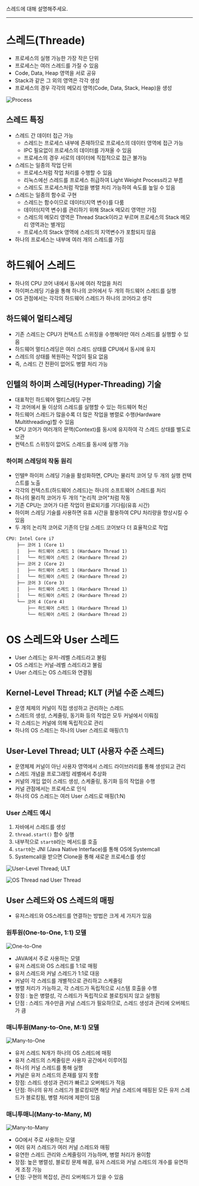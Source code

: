 스레드에 대해 설명해주세요.

---

# 스레드(Threade)

- 프로세스의 실행 가능한 가장 작은 단위
- 프로세스는 여러 스레드를 가질 수 있음
- Code, Data, Heap 영역을 서로 공유
- Stack과 같은 그 외의 영역은 각각 생성
- 프로세스의 경우 각각의 메모리 영역(Code, Data, Stack, Heap)을 생성

![Process](img/thread_process.png)

## 스레드 특징

- 스레드 간 데이터 접근 가능
  - 스레드는 프로세스 내부에 존재하므로 프로세스의 데이터 영역에 접근 가능
  - IPC 필요없이 프로세스의 데이터를 가져올 수 있음
  - 프로세스의 경우 서로의 데이터에 직접적으로 접근 불가능
- 스레드는 일종의 작업 단위
  - 프로세스처럼 작업 처리를 수행할 수 있음
  - 리눅스에선 스레드를 프로세스 취급하여 Light Weight Process라고 부름
  - 스레드도 프로세스처럼 작업을 병렬 처리 가능하여 속도를 높일 수 있음
- 스레드는 일종의 함수로 구현
  - 스레드는 함수이므로 데이터(지역 변수)를 다룸
  - 데이터(지역 변수)를 관리하기 위해 Stack 메모리 영역만 가짐
  - 스레드의 메모리 영역은 Thread Stack이라고 부르며 프로세스의 Stack 메모리 영역과는 별개임
  - 프로세스의 Stack 영역에 스레드의 지역변수가 포함되지 않음
- 하나의 프로세스는 내부에 여러 개의 스레드를 가짐

# 하드웨어 스레드

- 하나의 CPU 코어 내에서 동시에 여러 작업을 처리 
- 하이퍼스레딩 기술을 통해 하나의 코어에서 두 개의 하드웨어 스레드를 실행
- OS 관점에서는 각각의 하드웨어 스레드가 하나의 코어라고 생각

## 하드웨어 멀티스레딩

- 기존 스레드는 CPU가 컨텍스트 스위칭을 수행해야만 여러 스레드를 실행할 수 있음
- 하드웨어 멀티스레딩은 여러 스레드 상태를 CPU에서 동시에 유지
- 스레드의 상태를 복원하는 작업이 필요 없음
- 즉, 스레드 간 전환이 없어도 병렬 처리 가능

## 인텔의 하이퍼 스레딩(Hyper-Threading) 기술

- 대표적인 하드웨어 멀티스레딩 구현
- 각 코어에서 둘 이상의 스레드를 실행할 수 있는 하드웨어 혁신
- 하드웨어 스레드가 많을수록 더 많은 작업을 병렬로 수행(Hardware Multithreading)할 수 있음
- CPU 코어가 여러개의 문맥(Context)를 동시에 유지하여 각 스레드 상태를 별도로 보관
- 컨텍스트 스위칭이 없어도 스레드를 동시에 실행 가능

### 하이퍼 스레딩의 작동 원리

- 인텔® 하이퍼 스레딩 기술을 활성화하면, CPU는 물리적 코어 당 두 개의 실행 컨텍스트를 노출
- 각각의 컨텍스트(하드웨어 스레드)는 하나의 소프트웨어 스레드를 처리 
- 하나의 물리적 코어가 두 개의 "논리적 코어"처럼 작동
- 기존 CPU는 코어가 다른 작업이 완료되기를 기다림(유휴 시간)
- 하이퍼 스레딩 기술를 사용하면 유휴 시간을 활용하여 CPU 처리량을 향상시킬 수 있음
- 두 개의 논리적 코어로 기존의 단일 스레드 코어보다 더 효율적으로 작업

```shell
CPU: Intel Core i7
    ├── 코어 1 (Core 1)
    │   ├── 하드웨어 스레드 1 (Hardware Thread 1)
    │   └── 하드웨어 스레드 2 (Hardware Thread 2)
    ├── 코어 2 (Core 2)
    │   ├── 하드웨어 스레드 1 (Hardware Thread 1)
    │   └── 하드웨어 스레드 2 (Hardware Thread 2)
    ├── 코어 3 (Core 3)
    │   ├── 하드웨어 스레드 1 (Hardware Thread 1)
    │   └── 하드웨어 스레드 2 (Hardware Thread 2)
    └── 코어 4 (Core 4)
        ├── 하드웨어 스레드 1 (Hardware Thread 1)
        └── 하드웨어 스레드 2 (Hardware Thread 2)
```

# OS 스레드와 User 스레드 

- User 스레드는 유저-레벨 스레드라고 불림
- OS 스레드는 커널-레벨 스레드라고 불림
- User 스레드는 OS 스레드와 연결됨

## Kernel-Level Thread; KLT (커널 수준 스레드)

- 운영 체제의 커널이 직접 생성하고 관리하는 스레드
- 스레드의 생성, 스케줄링, 동기화 등의 작업은 모두 커널에서 이뤄짐
- 각 스레드는 커널에 의해 독립적으로 관리
- 하나의 OS 스레드는 하나의 User 스레드로 매핑(1:1)

## User-Level Thread; ULT (사용자 수준 스레드)

- 운영체제 커널이 아닌 사용자 영역에서 스레드 라이브러리를 통해 생성되고 관리
- 스레드 개념을 프로그래밍 레벨에서 추상화
- 커널의 개입 없이 스레드 생성, 스케줄링, 동기화 등의 작업을 수행
- 커널 관점에서는 프로세스로 인식
- 하나의 OS 스레드는 여러 User 스레드로 매핑(1:N)

### User 스레드 예시

1. 자바에서 스레드를 생성
2. <code>thread.start()</code> 함수 실행
3. 내부적으로 <code>start0</code>라는 메서드를 호출
4. <code>start0</code>는 JNI (Java Native Interface)를 통해 OS에 Systemcall 
5. Systemcall을 받으면 Clone을 통해 새로운 프로세스를 생성

![User-Level Thread; ULT](img/thread_userLevel.png)

![OS Thread nad User Thread](img/thread_osUser.png)

## User 스레드와 OS 스레드의 매핑

- 유저스레드와 OS스레드를 연결하는 방법은 크게 세 가지가 있음

### 원투원(One-to-One, 1:1) 모델

![One-to-One](img/thread_oneOne.png)

- JAVA에서 주로 사용하는 모델
- 유저 스레드와 OS 스레드를 1:1로 매핑
- 유저 스레드와 커널 스레드가 1:1로 대응
- 커널이 각 스레드를 개별적으로 관리하고 스케줄링
- 병렬 처리가 가능하고, 각 스레드가 독립적으로 시스템 호출을 수행
- 장점 : 높은 병렬성, 각 스레드가 독립적으로 블로킹되지 않고 실행됨
- 단점 : 스레드 개수만큼 커널 스레드가 필요하므로, 스레드 생성과 관리에 오버헤드가 큼

### 매니투원(Many-to-One, M:1) 모델

![Many-to-One](img/thread_oneMany.png)

- 유저 스레드 N개가 하나의 OS 스레드에 매핑
- 유저 스레드의 스케줄링은 사용자 공간에서 이루어짐
- 하나의 커널 스레드를 통해 실행
- 커널은 유저 스레드의 존재를 알지 못함 
- 장점: 스레드 생성과 관리가 빠르고 오버헤드가 적음
- 단점: 하나의 유저 스레드가 블로킹되면 해당 커널 스레드에 매핑된 모든 유저 스레드가 블로킹됨, 병렬 처리에 제한이 있음

### 매니투매니(Many-to-Many, M)

![Many-to-Many](img/thread_manyMany.png)

- GO에서 주로 사용하는 모델
- 여러 유저 스레드가 여러 커널 스레드와 매핑
- 유연한 스레드 관리와 스케줄링이 가능하며, 병렬 처리가 용이함
- 장점: 높은 병렬성, 블로킹 문제 해결, 유저 스레드와 커널 스레드의 개수를 유연하게 조정 가능
- 단점: 구현의 복잡성, 관리 오버헤드가 있을 수 있음
